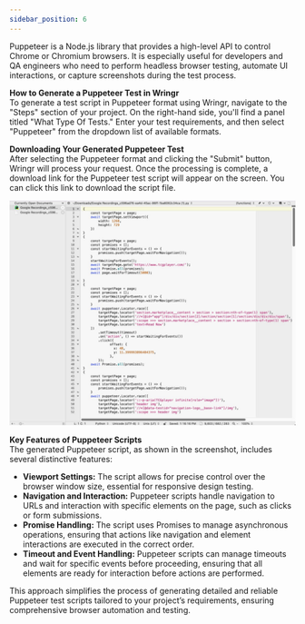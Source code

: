 ```yaml
---
sidebar_position: 6
---
```


Puppeteer is a Node.js library that provides a high-level API to control Chrome or Chromium browsers. It is especially useful for developers and QA engineers who need to perform headless browser testing, automate UI interactions, or capture screenshots during the test process.

**How to Generate a Puppeteer Test in Wringr**  
   To generate a test script in Puppeteer format using Wringr, navigate to the "Steps" section of your project. On the right-hand side, you'll find a panel titled "What Type Of Tests." Enter your test requirements, and then select "Puppeteer" from the dropdown list of available formats.

**Downloading Your Generated Puppeteer Test**  
   After selecting the Puppeteer format and clicking the "Submit" button, Wringr will process your request. Once the processing is complete, a download link for the Puppeteer test script will appear on the screen. You can click this link to download the script file.

![Puppeteer](/img/Puppeteer1.png)

**Key Features of Puppeteer Scripts**  
   The generated Puppeteer script, as shown in the screenshot, includes several distinctive features:
   - **Viewport Settings:** The script allows for precise control over the browser window size, essential for responsive design testing.
   - **Navigation and Interaction:** Puppeteer scripts handle navigation to URLs and interaction with specific elements on the page, such as clicks or form submissions.
   - **Promise Handling:** The script uses Promises to manage asynchronous operations, ensuring that actions like navigation and element interactions are executed in the correct order.
   - **Timeout and Event Handling:** Puppeteer scripts can manage timeouts and wait for specific events before proceeding, ensuring that all elements are ready for interaction before actions are performed.

This approach simplifies the process of generating detailed and reliable Puppeteer test scripts tailored to your project’s requirements, ensuring comprehensive browser automation and testing.
